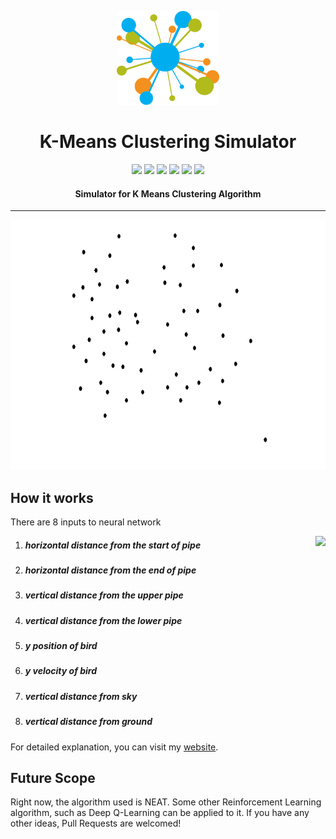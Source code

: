 <p align="center">
  <a href="" rel="noopener">
 <img height=150px src="./img/kicon.png" alt="Clustering-logo"></a>
</p>
<h1 align="center">K-Means Clustering Simulator</h1>


<div align="center">
<img src="https://img.shields.io/github/license/sushantPatrikar/K-Means-Clustering-simulation">	
<img src="https://www.codefactor.io/repository/github/sushantpatrikar/k-means-clustering-simulation/badge">
<img src="https://img.shields.io/github/issues/sushantPatrikar/K-Means-Clustering-simulation">
<img src="https://img.shields.io/github/stars/sushantPatrikar/K-Means-Clustering-simulation">
<img src="https://img.shields.io/github/forks/sushantPatrikar/K-Means-Clustering-simulation">
<img src="https://img.shields.io/badge/PRs-welcome-informational">
</div>

<h4 align="center">Simulator for K Means Clustering Algorithm</h4>

<hr>

<p align="center">
<img src = "./img/algo.gif" height=400 width=800>
</p>
<h2> How it works</h2>
<p>There are 8 inputs to neural network</p>
<img src="./img/fbex.jpg" align="right">
<ol>
					<li><h5>horizontal distance from the start of pipe</h5></li>
					<li><h5>horizontal distance from the end of pipe</h5></li>
					<li><h5>vertical distance from the upper pipe</h5></li>
					<li><h5>vertical distance from the lower pipe</h5></li>
					<li><h5>y position of bird</h5></li>
					<li><h5>y velocity of bird</h5></li>
					<li><h5>vertical distance from sky</h5></li>
					<li><h5>vertical distance from ground</h5></li>
				</ol>
<p>For detailed explanation, you can visit my <a href="https://sushantpatrikar.github.io/flappybirdAI.html"> website</a>.</p>
<h2>Future Scope</h2>
<p>Right now, the algorithm used is NEAT. Some other Reinforcement Learning algorithm, such as Deep Q-Learning can be applied to it. If you have any other ideas, Pull Requests are welcomed!</p>
